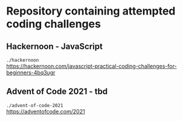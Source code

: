 # Repository containing attempted coding challenges

## Hackernoon - JavaScript

`./hackernoon`  
https://hackernoon.com/javascript-practical-coding-challenges-for-beginners-4bq3ugr

## Advent of Code 2021 - tbd

`./advent-of-code-2021`  
https://adventofcode.com/2021
